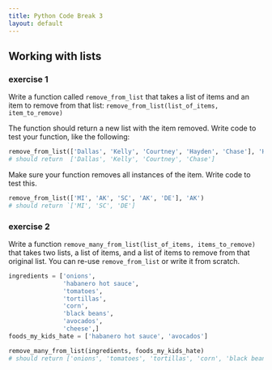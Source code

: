 ```yaml
---
title: Python Code Break 3
layout: default
---
```


## Working with lists

### exercise 1

Write a function called `remove_from_list` that takes a list of items and an item to remove from that list: ``remove_from_list(list_of_items, item_to_remove)``

The function should return a new list with the item removed. Write code to test your function, like the following:

```py
remove_from_list(['Dallas', 'Kelly', 'Courtney', 'Hayden', 'Chase'], 'Hayden')
# should return  ['Dallas', 'Kelly', 'Courtney', 'Chase']
```

Make sure your function removes all instances of the item. Write code to test this.

```py
remove_from_list(['MI', 'AK', 'SC', 'AK', 'DE'], 'AK')
# should return `['MI', 'SC', 'DE']
```

### exercise 2

Write a function `remove_many_from_list(list_of_items, items_to_remove)` that takes two lists, a list of items, and a list of items to remove from that original list. You can re-use `remove_from_list` or write it from scratch.

```py
ingredients = ['onions',
               'habanero hot sauce',
               'tomatoes',
               'tortillas',
               'corn',
               'black beans',
               'avocados',
               'cheese',]
foods_my_kids_hate = ['habanero hot sauce', 'avocados']

remove_many_from_list(ingredients, foods_my_kids_hate)
# should return ['onions', 'tomatoes', 'tortillas', 'corn', 'black beans', 'cheese']
```
